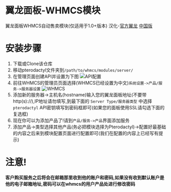 # 翼龙面板-WHMCS模块
翼龙面板WHMCS自动售卖模块(仅适用于1.0+版本) 汉化-[官方翼龙](https://github.com/pterodactyl/panel) [中国版](https://github.com/pterodactyl-china/pterodactyl-chinese-stable)
# 安装步骤
1. 下载或Clone该仓库
2. 移动pterodactyl文件夹到```/path/to/whmcs/modules/server/```
3. 在管理页面创建API并设置为下图
   ![API配置](https://download.imxbt.cn/upload/1657942358QQ图片20220716113227.png)
4. 前往WHMCS的管理员页面选择(WHMCS已经设置为中文)```系统设置->产品/服务->服务器设置```
   ![WHMCS](https://download.imxbt.cn/upload/1657942516QQ图片20220716113501.png)
5. 添加新的服务器->主机名(hostname)输入您的翼龙面板地址(不要带http(s)://),IP地址请勿填写,到最下面的 ```Server Type/服务器类型``` 中选择```pterodactyl``` API密钥填写到密码框即可(如果您的面板使用SSL请勾选下面的复选框)
6. 现在你可以为添加产品了!请到```产品/服务->产品```界面添加服务
7. 添加产品->类型选择其他产品(务必把模块选择为Pterodactyl)->配置好最基础的内容之后来到模块配置页面进行配置即可(我们在配置的内容上已经写有提示)
# 注意!
**客户购买服务之后将会在邮箱那里收到他的账户和密码,如果没有收到默认账户是他的电子邮箱地址,密码可以在whmcs的用户产品处进行修改密码**